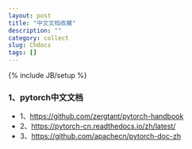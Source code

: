 ```yaml
---
layout: post
title: "中文文档收藏"
description: ""
category: collect
slug: Chdocs
tags: []
---
```

{% include JB/setup %}
### 1、pytorch中文文档
- 1、<https://github.com/zergtant/pytorch-handbook>
- 2、<https://pytorch-cn.readthedocs.io/zh/latest/>
- 3、<https://github.com/apachecn/pytorch-doc-zh>